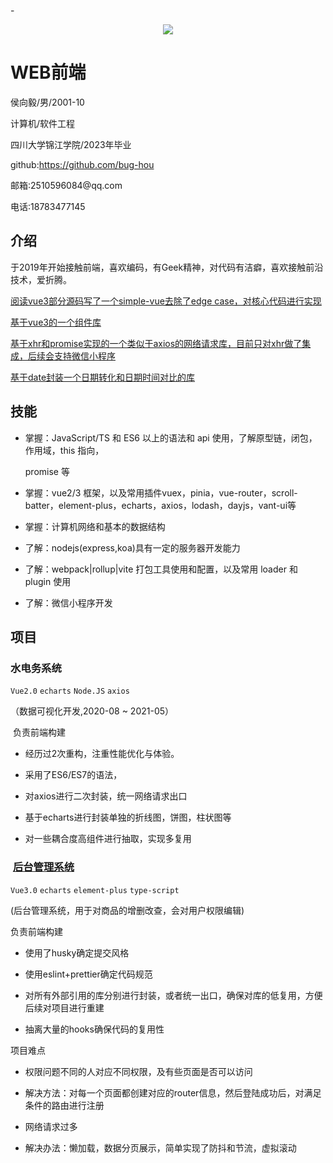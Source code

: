 -<p align="center">
  <img src="https://github-readme-stats.vercel.app/api?username=bug-hou&show_icons=true&count_private=true&hide=prs&theme=default_repocard"/>
</p>

# WEB前端

侯向毅/男/2001-10

计算机/软件工程

四川大学锦江学院/2023年毕业


github:https://github.com/bug-hou

邮箱:2510596084\@qq.com

电话:18783477145

## 介绍

于2019年开始接触前端，喜欢编码，有Geek精神，对代码有洁癖，喜欢接触前沿技术，爱折腾。

[阅读vue3部分源码写了一个simple-vue去除了edge case，对核心代码进行实现](https://github.com/bug-hou/simple-vue)

[基于vue3的一个组件库](https://github.com/bug-hou/monkey-ui)

[基于xhr和promise实现的一个类似于axios的网络请求库，目前只对xhr做了集成，后续会支持微信小程序](https://github.com/bug-hou/nets)

[基于date封装一个日期转化和日期时间对比的库](https://github.com/bug-hou/moodJs)

## 技能

*   掌握：JavaScript/TS 和 ES6 以上的语法和 api 使用，了解原型链，闭包，作用域，this 指向，

    promise 等

*   掌握：vue2/3 框架，以及常用插件vuex，pinia，vue-router，scroll-batter，element-plus，echarts，axios，lodash，dayjs，vant-ui等

*   掌握：计算机网络和基本的数据结构

*   了解：nodejs(express,koa)具有一定的服务器开发能力

*   了解：webpack|rollup|vite 打包工具使用和配置，以及常用 loader 和 plugin 使用

*   了解：微信小程序开发

## 项目

### 水电务系统

`Vue2.0` `echarts` `Node.JS` `axios`&nbsp;

（数据可视化开发,2020-08 \~ 2021-05）

&nbsp;负责前端构建

*   经历过2次重构，注重性能优化与体验。

*   采用了ES6/ES7的语法，

*   对axios进行二次封装，统一网络请求出口

*   基于echarts进行封装单独的折线图，饼图，柱状图等

*   对一些耦合度高组件进行抽取，实现多复用

### &nbsp;[后台管理系统](https://github.com/bug-hou/vue3admin)

`Vue3.0` `echarts` `element-plus` `type-script`&nbsp;

(后台管理系统，用于对商品的增删改查，会对用户权限编辑)

负责前端构建

*   使用了husky确定提交风格

*   使用eslint+prettier确定代码规范

*   对所有外部引用的库分别进行封装，或者统一出口，确保对库的低复用，方便后续对项目进行重建

*   抽离大量的hooks确保代码的复用性

项目难点

*   权限问题不同的人对应不同权限，及有些页面是否可以访问

*   解决方法：对每一个页面都创建对应的router信息，然后登陆成功后，对满足条件的路由进行注册

*   网络请求过多

*   解决办法：懒加载，数据分页展示，简单实现了防抖和节流，虚拟滚动
